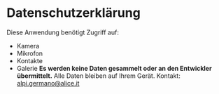 # Datenschutzerklärung
Diese Anwendung benötigt Zugriff auf:
- Kamera
- Mikrofon
- Kontakte
- Galerie
**Es werden keine Daten gesammelt oder an den Entwickler übermittelt.**
Alle Daten bleiben auf Ihrem Gerät.
Kontakt: alpi.germano@alice.it